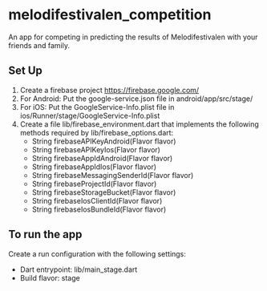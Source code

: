 # melodifestivalen_competition

An app for competing in predicting the results of Melodifestivalen with your friends and family.

## Set Up

1. Create a firebase project https://firebase.google.com/
2. For Android: Put the google-service.json file in android/app/src/stage/
3. For iOS: Put the GoogleService-Info.plist file in ios/Runner/stage/GoogleService-Info.plist
4. Create a file lib/firebase_environment.dart that implements the following methods required by
   lib/firebase_options.dart:
    - String firebaseAPIKeyAndroid(Flavor flavor)
    - String firebaseAPIKeyIos(Flavor flavor)
    - String firebaseAppIdAndroid(Flavor flavor)
    - String firebaseAppIdIos(Flavor flavor)
    - String firebaseMessagingSenderId(Flavor flavor)
    - String firebaseProjectId(Flavor flavor)
    - String firebaseStorageBucket(Flavor flavor)
    - String firebaseIosClientId(Flavor flavor)
    - String firebaseIosBundleId(Flavor flavor)

## To run the app

Create a run configuration with the following settings:
- Dart entrypoint: lib/main_stage.dart
- Build flavor: stage